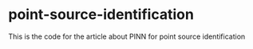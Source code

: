 # point-source-identification
This is the code for the article about PINN for point source identification
